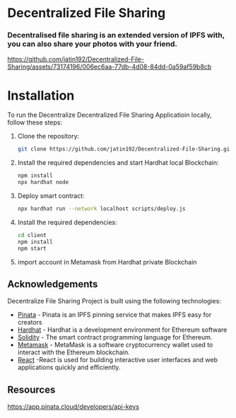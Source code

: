 # Decentralized File Sharing

### Decentralised file sharing is an extended version of IPFS with, you can also share your photos with your friend.

https://github.com/jatin192/Decentralized-File-Sharing/assets/73174196/006ec6aa-77db-4d08-84dd-0a59af59b8cb



# Installation

To run the Decentralize Decentralized File Sharing Applicatioin locally, follow these steps:

1. Clone the repository:

   ```bash
   git clone https://github.com/jatin192/Decentralized-File-Sharing.git
   ```

2. Install the required dependencies and start Hardhat local Blockchain:

   ```bash
   npm install
   npx hardhat node
   
   ```
3. Deploy smart contract:

   ```bash
   npx hardhat run --network localhost scripts/deploy.js
   ```  
4. Install the required dependencies:

   ```bash
   cd client
   npm install
   npm start
   ```
5. import account in Metamask from Hardhat private Blockchain

## Acknowledgements

Decentralize File Sharing Project is built using the following technologies:

- [Pinata](https://www.pinata.cloud/) - Pinata is an IPFS pinning service that makes IPFS easy for creators
- [Hardhat](https://hardhat.org/) - Hardhat is a development environment for Ethereum software
- [Solidity](https://docs.soliditylang.org/) - The smart contract programming language for Ethereum.
- [Metamask](https://metamask.io/)  - MetaMask is a software cryptocurrency wallet used to interact with the Ethereum blockchain.
- [React](https://react.dev/) -React is used for building interactive user interfaces and web applications quickly and efficiently.


## Resources

https://app.pinata.cloud/developers/api-keys
